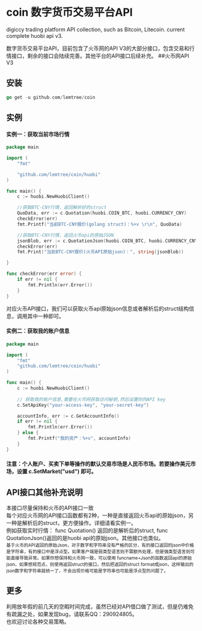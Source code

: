 # coin 数字货币交易平台API
digiccy trading platform API collection, such as Bitcoin, Litecoin. current complete huobi api v3. 

数字货币交易平台API，目前包含了火币网的API V3的大部分接口，包含交易和行情接口，剩余的接口会陆续完善。其他平台的API接口后续补充。
##火币网API V3 

## 安装
```go
go get -u github.com/lemtree/coin
```


## 实例
#### 实例一：获取当前市场行情
```go
package main

import (
	"fmt"

	"github.com/lemtree/coin/huobi"
)

func main() {
	c := huobi.NewHuobiClient()

	//获取BTC-CNY行情，返回解析好的struct
	QuoData, err := c.Quotation(huobi.COIN_BTC, huobi.CURRENCY_CNY)
	checkError(err)
	fmt.Printf("当前BTC-CNY报价(golang struct)：%+v \r\n", QuoData)

	//获取BTC-CNY行情，返回火币api的原始JSON
	jsonBlob, err := c.QuotationJson(huobi.COIN_BTC, huobi.CURRENCY_CNY)
	checkError(err)
	fmt.Print("当前BTC-CNY报价(火币API原始json)：", string(jsonBlob))

}

func checkError(err error) {
	if err != nil {
		fmt.Println(err.Error())
	}
}

```
对应火币API接口，我们可以获取火币api原始json信息或者解析后的struct结构信息，调用其中一种即可。

#### 实例二：获取我的账户信息
```go
package main

import (
	"fmt"
	"github.com/lemtree/coin/huobi"
)

func main() {
	c := huobi.NewHuobiClient()
	
	// 获取我的账户信息,需要在火币网获取访问秘钥,然后设置你的API key
	c.SetApiKey("your-access-key", "your-secret-key")

	accountInfo, err := c.GetAccountInfo()
	if err != nil {
		fmt.Println(err.Error())
	} else {
		fmt.Printf("我的资产：%+v", accountInfo)
	}
}
```
#### 注意：个人账户、买卖下单等操作的默认交易市场是人民币市场。若要操作美元市场，设置 c.SetMarket("usd") 即可。


## API接口其他补充说明
本接口尽量保持和火币的API接口一致<br>
每个对应火币网的API接口函数都有2种，一种是直接返回火币api的原始json，另一种是解析后的struct，更方便操作。详细请看实例一。<br>
例如获取实时行情： func Quotation() 返回的是解析后的struct, func QuotationJson()返回的是huobi api的原始json。其他接口也类似。<br>
<small>基于火币的API返回的原始Json，对于数字和字符串没有严格的区分，有的接口返回的json中价格是字符串，有的接口中是浮点型。如果客户端是弱类型语言则不需额外处理，但是强类型语言则可能直接导致异常。如果你想保持和火币网一致，可以使用 funcname+Json的函数返回api的原始json，如果想规范点，则使用返回struct的接口，然后把返回的struct format成json，这样输出的json数字和字符串就统一了，不会出现价格可能是字符串也可能是浮点型的问题了。</small>


## 更多
利用放年假的前几天的空暇时间完成，虽然已经对API借口做了测试，但是仍难免有疏漏之处，如果发现bug，请联系QQ：290924805。<br>
也欢迎讨论各种交易策略。
